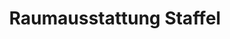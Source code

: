 ---
title: "Raumausstattung Staffel"
url: /hochdonn/raumausstattung-staffel/
shop: Raumausstattung
---
